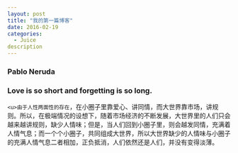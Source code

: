 ```yaml
---
layout: post
title: "我的第一篇博客"
date: 2016-02-19
categories:
  - Juice
description
---
```


### Pablo Neruda  

### Love is so short and forgetting is so long.  

`<u>由于人性两面性的存在`，在小圈子里靠爱心、讲同情，而大世界靠市场，讲规则。所以，在极端情况的设想下，随着市场经济的不断发展，大世界里的人们只会越来越讲规则，缺少人情味；但是，当人们回到小圈子里，则会越发同情，充满着人情气息；而一个个小圈子，共同组成大世界，所以大世界缺少的人情味与小圈子的充满人情气息二者相加，正负抵消，人们依然还是人们，并没有变得淡薄。</u>

